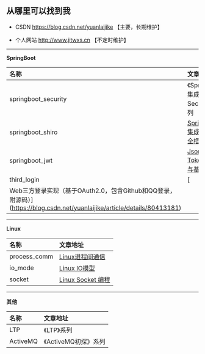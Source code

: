 ## 从哪里可以找到我

- CSDN https://blog.csdn.net/yuanlaijike 【主要，长期维护】

- 个人网站 http://www.jitwxs.cn 【不定时维护】

---

**SpringBoot**

| 名称 | 文章地址 |
|:---|:---|
|springboot_security|《SpringBoot集成Spring Security》系列|
|springboot_shiro|[SpringBoot集成Shiro安全框架](http://blog.csdn.net/yuanlaijike/article/details/79633723)|
|springboot_jwt|[Json Web Token介绍与基本使用](https://blog.csdn.net/yuanlaijike/article/details/80174327)|
|third_login|[	
Web三方登录实现（基于OAuth2.0，包含Github和QQ登录，附源码）](https://blog.csdn.net/yuanlaijike/article/details/80413181)|

---

**Linux**

| 名称 | 文章地址 |
|:---|:---|
|process_comm|[Linux进程间通信](https://blog.csdn.net/yuanlaijike/article/details/78917818)|
|io_mode|[Linux IO模型](https://blog.csdn.net/yuanlaijike/article/details/78650903)|
|socket|[Linux Socket 编程](https://blog.csdn.net/yuanlaijike/article/details/78536753)|

---

**其他**

| 名称 | 文章地址 |
|:---|:---|
|LTP|《LTP》系列|
|ActiveMQ|《ActiveMQ初探》系列|